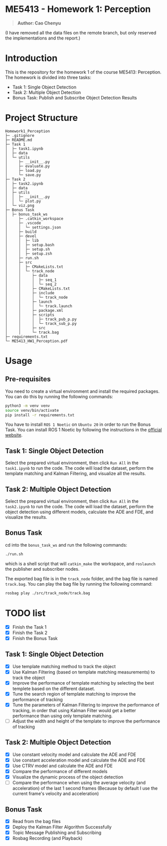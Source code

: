 # ME5413 - Homework 1: Perception
> **Author: Cao Chenyu**

(I have removed all the data files on the remote branch, but only reserved the implementations and the report.)

# Introduction
This is the repository for the homework 1 of the course ME5413: Perception. The homework is divided into three tasks:
- Task 1: Single Object Detection
- Task 2: Multiple Object Detection
- Bonus Task: Publish and Subscribe Object Detection Results

# Project Structure
```
Homework1_Perception
├─ .gitignore
├─ README.md
├─ Task 1
│  ├─ task1.ipynb
│  ├─ data
│  └─ utils
│     ├─ __init__.py
│     ├─ evaluate.py
│     ├─ load.py
│     └─ save.py
├─ Task 2
│  ├─ task2.ipynb
│  ├─ data
│  ├─ utils
│  │  ├─ __init__.py
│  │  └─ plot.py
│  └─ viz.png
├─ Bonus Task
│  ├─ bonus_task_ws
│     ├─ .catkin_workspace
│     ├─ .vscode
│     │  └─ settings.json
│     ├─ build
│     ├─ devel
│     │  ├─ lib
│     │  ├─ setup.bash
│     │  ├─ setup.sh
│     │  ├─ setup.zsh
│     ├─ run.sh
│     ├─ src
│     │  ├─ CMakeLists.txt
│     │  └─ track_node
│     │     ├─ data
│     │     │  ├─ seq_1
│     │     │  └─ seq_2
│     │     ├─ CMakeLists.txt
│     │     ├─ include
│     │     │  └─ track_node
│     │     ├─ launch
│     │     │  └─ track.launch
│     │     ├─ package.xml
│     │     ├─ scripts
│     │     │  ├─ track_pub_p.py
│     │     │  └─ track_sub_p.py
│     │     ├─ src
│     │     └─ track.bag
├─ requirements.txt
└─ ME5413_HW1_Perception.pdf
```

# Usage

## Pre-requisites

You need to create a virtual environment and install the required packages. You can do this by running the following commands:

```bash
python3 -m venv venv
source venv/bin/activate
pip install -r requirements.txt
```

You have to install `ROS 1 Noetic` on `Ubuntu 20` in order to run the Bonus Task. You can install ROS 1 Noetic by following the instructions in the [official website](http://wiki.ros.org/noetic/Installation/Ubuntu).

## Task 1: Single Object Detection

Select the prepared virtual environment, then click `Run All` in the `task1.ipynb` to run the code. The code will load the dataset, perform the template matching and Kalman Filtering, and visualize all the results.

## Task 2: Multiple Object Detection

Select the prepared virtual environment, then click `Run All` in the `task2.ipynb` to run the code. The code will load the dataset, perform the object detection using different models, calculate the ADE and FDE, and visualize the results.

## Bonus Task

cd into the `bonus_task_ws` and run the following commands:

```bash
./run.sh
```
which is a shell script that will `catkin_make` the workspace, and `roslaunch` the publisher and subscriber nodes.

The exported bag file is in the `track_node` folder, and the bag file is named `track.bag`. You can play the bag file by running the following command:

```bash
rosbag play ./src/track_node/track.bag
```

# TODO list
- [x] Finish the Task 1
- [x] Finish the Task 2
- [x] Finish the Bonus Task

## Task 1: Single Object Detection
- [x] Use template matching method to track the object 
- [x] Use Kalman Filtering (based on template matching measurements) to track the object
- [x] Improve the performance of template matching by selecting the best templete based on the different dataset.
- [x] Tune the search region of template matching to improve the performance of tracking
- [x] Tune the parameters of Kalman Filtering to improve the performance of tracking, in order that using Kalman Filter would get a better performance than using only template matching.
- [ ] Adjust the width and height of the template to improve the performance of tracking 

## Task 2: Multiple Object Detection 
- [x] Use constant velocity model and calculate the ADE and FDE
- [x] Use constant acceleration model and calculate the ADE and FDE
- [x] Use CTRV model and calculate the ADE and FDE
- [x] Compare the performance of different models
- [x] Visualize the dynamic process of the object detection
- [ ] Compare the performance when using the average velocity (and acceleration) of the last 1 second frames (Because by default I use the current frame's velocity and acceleration)

## Bonus Task
- [x] Read from the bag files
- [x] Deploy the Kalman Filter Algorithm Successfully
- [x] Topic Message Publishing and Subscribing
- [x] Rosbag Recording (and Playback)
